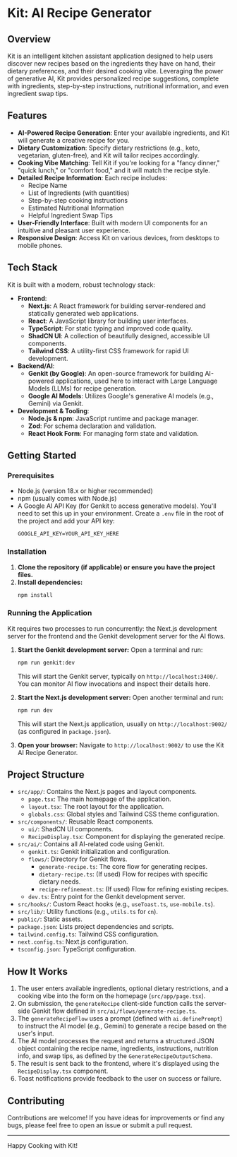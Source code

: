
# Kit: AI Recipe Generator

## Overview

Kit is an intelligent kitchen assistant application designed to help users discover new recipes based on the ingredients they have on hand, their dietary preferences, and their desired cooking vibe. Leveraging the power of generative AI, Kit provides personalized recipe suggestions, complete with ingredients, step-by-step instructions, nutritional information, and even ingredient swap tips.

## Features
-   **AI-Powered Recipe Generation**: Enter your available ingredients, and Kit will generate a creative recipe for you.
-   **Dietary Customization**: Specify dietary restrictions (e.g., keto, vegetarian, gluten-free), and Kit will tailor recipes accordingly.
-   **Cooking Vibe Matching**: Tell Kit if you're looking for a "fancy dinner," "quick lunch," or "comfort food," and it will match the recipe style.
-   **Detailed Recipe Information**: Each recipe includes:
    -   Recipe Name
    -   List of Ingredients (with quantities)
    -   Step-by-step cooking instructions
    -   Estimated Nutritional Information
    -   Helpful Ingredient Swap Tips
-   **User-Friendly Interface**: Built with modern UI components for an intuitive and pleasant user experience.
-   **Responsive Design**: Access Kit on various devices, from desktops to mobile phones.

## Tech Stack

Kit is built with a modern, robust technology stack:

-   **Frontend**:
    -   **Next.js**: A React framework for building server-rendered and statically generated web applications.
    -   **React**: A JavaScript library for building user interfaces.
    -   **TypeScript**: For static typing and improved code quality.
    -   **ShadCN UI**: A collection of beautifully designed, accessible UI components.
    -   **Tailwind CSS**: A utility-first CSS framework for rapid UI development.
-   **Backend/AI**:
    -   **Genkit (by Google)**: An open-source framework for building AI-powered applications, used here to interact with Large Language Models (LLMs) for recipe generation.
    -   **Google AI Models**: Utilizes Google's generative AI models (e.g., Gemini) via Genkit.
-   **Development & Tooling**:
    -   **Node.js & npm**: JavaScript runtime and package manager.
    -   **Zod**: For schema declaration and validation.
    -   **React Hook Form**: For managing form state and validation.

## Getting Started

### Prerequisites

-   Node.js (version 18.x or higher recommended)
-   npm (usually comes with Node.js)
-   A Google AI API Key (for Genkit to access generative models). You'll need to set this up in your environment. Create a `.env` file in the root of the project and add your API key:
    ```
    GOOGLE_API_KEY=YOUR_API_KEY_HERE
    ```

### Installation

1.  **Clone the repository (if applicable) or ensure you have the project files.**
2.  **Install dependencies:**
    ```bash
    npm install
    ```

### Running the Application

Kit requires two processes to run concurrently: the Next.js development server for the frontend and the Genkit development server for the AI flows.

1.  **Start the Genkit development server:**
    Open a terminal and run:
    ```bash
    npm run genkit:dev
    ```
    This will start the Genkit server, typically on `http://localhost:3400/`. You can monitor AI flow invocations and inspect their details here.

2.  **Start the Next.js development server:**
    Open another terminal and run:
    ```bash
    npm run dev
    ```
    This will start the Next.js application, usually on `http://localhost:9002/` (as configured in `package.json`).

3.  **Open your browser:**
    Navigate to `http://localhost:9002/` to use the Kit AI Recipe Generator.

## Project Structure

-   `src/app/`: Contains the Next.js pages and layout components.
    -   `page.tsx`: The main homepage of the application.
    -   `layout.tsx`: The root layout for the application.
    -   `globals.css`: Global styles and Tailwind CSS theme configuration.
-   `src/components/`: Reusable React components.
    -   `ui/`: ShadCN UI components.
    -   `RecipeDisplay.tsx`: Component for displaying the generated recipe.
-   `src/ai/`: Contains all AI-related code using Genkit.
    -   `genkit.ts`: Genkit initialization and configuration.
    -   `flows/`: Directory for Genkit flows.
        -   `generate-recipe.ts`: The core flow for generating recipes.
        -   `dietary-recipe.ts`: (If used) Flow for recipes with specific dietary needs.
        -   `recipe-refinement.ts`: (If used) Flow for refining existing recipes.
    -   `dev.ts`: Entry point for the Genkit development server.
-   `src/hooks/`: Custom React hooks (e.g., `useToast.ts`, `use-mobile.ts`).
-   `src/lib/`: Utility functions (e.g., `utils.ts` for `cn`).
-   `public/`: Static assets.
-   `package.json`: Lists project dependencies and scripts.
-   `tailwind.config.ts`: Tailwind CSS configuration.
-   `next.config.ts`: Next.js configuration.
-   `tsconfig.json`: TypeScript configuration.

## How It Works

1.  The user enters available ingredients, optional dietary restrictions, and a cooking vibe into the form on the homepage (`src/app/page.tsx`).
2.  On submission, the `generateRecipe` client-side function calls the server-side Genkit flow defined in `src/ai/flows/generate-recipe.ts`.
3.  The `generateRecipeFlow` uses a prompt (defined with `ai.definePrompt`) to instruct the AI model (e.g., Gemini) to generate a recipe based on the user's input.
4.  The AI model processes the request and returns a structured JSON object containing the recipe name, ingredients, instructions, nutrition info, and swap tips, as defined by the `GenerateRecipeOutputSchema`.
5.  The result is sent back to the frontend, where it's displayed using the `RecipeDisplay.tsx` component.
6.  Toast notifications provide feedback to the user on success or failure.

## Contributing

Contributions are welcome! If you have ideas for improvements or find any bugs, please feel free to open an issue or submit a pull request.

---

Happy Cooking with Kit!
